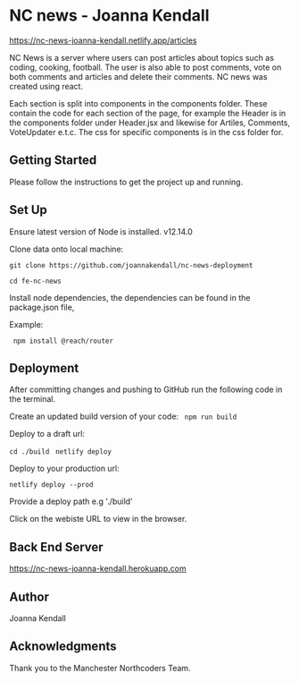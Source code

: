 # NC news - Joanna Kendall

https://nc-news-joanna-kendall.netlify.app/articles

NC News is a server where users can post articles about topics such as coding, cooking, football. The user is also able to post comments, vote on both comments and articles and delete their comments. NC news was created using react.

Each section is split into components in the components folder. These contain the code for each section of the page, for example the Header is in the components folder under Header.jsx and likewise for Artiles, Comments, VoteUpdater e.t.c. The css for specific components is in the css folder for.


## Getting Started

Please follow the instructions to get the project up and running.

## Set Up

Ensure latest version of Node is installed. v12.14.0

Clone data onto local machine:

``` git clone https://github.com/joannakendall/nc-news-deployment ```

``` cd fe-nc-news ```

Install node dependencies, the dependencies can be found in the package.json file,

Example:

``` npm install @reach/router```

## Deployment

After committing changes and pushing to GitHub run the following code in the terminal.

Create an updated build version of your code:
```  npm run build ```

Deploy to a draft url:

``` cd ./build ```
``` netlify deploy```

Deploy to your production url:

``` netlify deploy --prod ```

Provide a deploy path e.g './build'

Click on the webiste URL to view in the browser.

## Back End Server

https://nc-news-joanna-kendall.herokuapp.com



## Author 
Joanna Kendall

## Acknowledgments
Thank you to the Manchester Northcoders Team.


